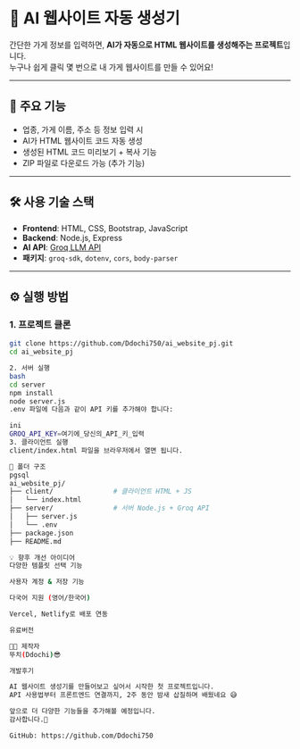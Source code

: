# 🧠 AI 웹사이트 자동 생성기

간단한 가게 정보를 입력하면, **AI가 자동으로 HTML 웹사이트를 생성해주는 프로젝트**입니다.  
누구나 쉽게 클릭 몇 번으로 내 가게 웹사이트를 만들 수 있어요!

---

## 🚀 주요 기능

- 업종, 가게 이름, 주소 등 정보 입력 시
- AI가 HTML 웹사이트 코드 자동 생성
- 생성된 HTML 코드 미리보기 + 복사 기능
- ZIP 파일로 다운로드 가능 (추가 기능)

---

## 🛠️ 사용 기술 스택

- **Frontend**: HTML, CSS, Bootstrap, JavaScript
- **Backend**: Node.js, Express
- **AI API**: [Groq LLM API](https://console.groq.com/)
- **패키지**: `groq-sdk`, `dotenv`, `cors`, `body-parser`

---

## ⚙️ 실행 방법

### 1. 프로젝트 클론

```bash
git clone https://github.com/Ddochi750/ai_website_pj.git
cd ai_website_pj

2. 서버 실행
bash
cd server
npm install
node server.js
.env 파일에 다음과 같이 API 키를 추가해야 합니다:

ini
GROQ_API_KEY=여기에_당신의_API_키_입력
3. 클라이언트 실행
client/index.html 파일을 브라우저에서 열면 됩니다.

📂 폴더 구조
pgsql
ai_website_pj/
├── client/               # 클라이언트 HTML + JS
│   └── index.html
├── server/               # 서버 Node.js + Groq API
│   ├── server.js
│   └── .env
├── package.json
├── README.md

💡 향후 개선 아이디어
다양한 템플릿 선택 기능

사용자 계정 & 저장 기능

다국어 지원 (영어/한국어)

Vercel, Netlify로 배포 연동

유료버전

👩‍💻 제작자
뚜치(Ddochi)😎

개발후기

AI 웹사이트 생성기를 만들어보고 싶어서 시작한 첫 프로젝트입니다.
API 사용법부터 프론트엔드 연결까지, 2주 동안 밤새 삽질하며 배웠네요 😅

앞으로 더 다양한 기능들을 추가해볼 예정입니다.
감사합니다.🚀

GitHub: https://github.com/Ddochi750

